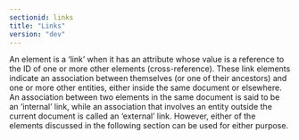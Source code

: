 ```yaml
---
sectionid: links
title: "Links"
version: "dev"
---
```


An element is a ‘link’ when it has an attribute whose value is a reference to the ID of one or more other elements (cross-reference). These link elements indicate an association between themselves (or one of their ancestors) and one or more other entities, either inside the same document or elsewhere. An association between two elements in the same document is said to be an ‘internal’ link, while an association that involves an entity outside the current document is called an ‘external’ link. However, either of the elements discussed in the following section can be used for either purpose.
